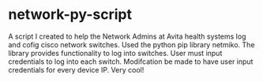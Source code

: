 # network-py-script
A script I created to help the Network Admins at Avita health systems log and cofig cisco network switches.
Used the python pip library netmiko. The library provides functionality to log into switches. User must input credentials to log into each switch. 
Modifcation be made to have user input credentials for every device IP. 
Very cool!
